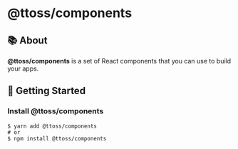 # @ttoss/components

## 📚 About

<strong>@ttoss/components</strong> is a set of React components that you can use to build your apps.

## 🚀 Getting Started

### Install @ttoss/components

```shell
$ yarn add @ttoss/components
# or
$ npm install @ttoss/components
```
